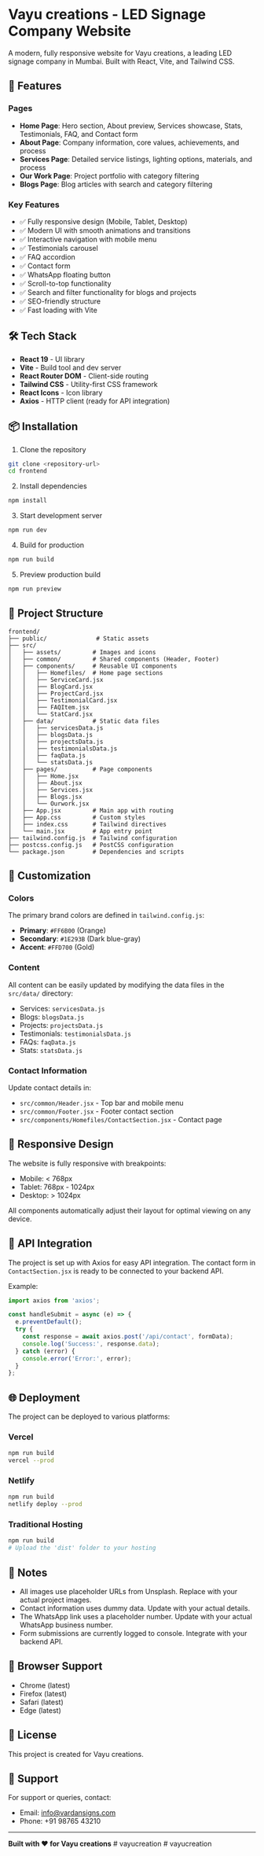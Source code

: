 # Vayu creations - LED Signage Company Website

A modern, fully responsive website for Vayu creations, a leading LED signage company in Mumbai. Built with React, Vite, and Tailwind CSS.

## 🚀 Features

### Pages
- **Home Page**: Hero section, About preview, Services showcase, Stats, Testimonials, FAQ, and Contact form
- **About Page**: Company information, core values, achievements, and process
- **Services Page**: Detailed service listings, lighting options, materials, and process
- **Our Work Page**: Project portfolio with category filtering
- **Blogs Page**: Blog articles with search and category filtering

### Key Features
- ✅ Fully responsive design (Mobile, Tablet, Desktop)
- ✅ Modern UI with smooth animations and transitions
- ✅ Interactive navigation with mobile menu
- ✅ Testimonials carousel
- ✅ FAQ accordion
- ✅ Contact form
- ✅ WhatsApp floating button
- ✅ Scroll-to-top functionality
- ✅ Search and filter functionality for blogs and projects
- ✅ SEO-friendly structure
- ✅ Fast loading with Vite

## 🛠️ Tech Stack

- **React 19** - UI library
- **Vite** - Build tool and dev server
- **React Router DOM** - Client-side routing
- **Tailwind CSS** - Utility-first CSS framework
- **React Icons** - Icon library
- **Axios** - HTTP client (ready for API integration)

## 📦 Installation

1. Clone the repository
```bash
git clone <repository-url>
cd frontend
```

2. Install dependencies
```bash
npm install
```

3. Start development server
```bash
npm run dev
```

4. Build for production
```bash
npm run build
```

5. Preview production build
```bash
npm run preview
```

## 📁 Project Structure

```
frontend/
├── public/              # Static assets
├── src/
│   ├── assets/         # Images and icons
│   ├── common/         # Shared components (Header, Footer)
│   ├── components/     # Reusable UI components
│   │   ├── Homefiles/  # Home page sections
│   │   ├── ServiceCard.jsx
│   │   ├── BlogCard.jsx
│   │   ├── ProjectCard.jsx
│   │   ├── TestimonialCard.jsx
│   │   ├── FAQItem.jsx
│   │   └── StatCard.jsx
│   ├── data/           # Static data files
│   │   ├── servicesData.js
│   │   ├── blogsData.js
│   │   ├── projectsData.js
│   │   ├── testimonialsData.js
│   │   ├── faqData.js
│   │   └── statsData.js
│   ├── pages/          # Page components
│   │   ├── Home.jsx
│   │   ├── About.jsx
│   │   ├── Services.jsx
│   │   ├── Blogs.jsx
│   │   └── Ourwork.jsx
│   ├── App.jsx         # Main app with routing
│   ├── App.css         # Custom styles
│   ├── index.css       # Tailwind directives
│   └── main.jsx        # App entry point
├── tailwind.config.js  # Tailwind configuration
├── postcss.config.js   # PostCSS configuration
└── package.json        # Dependencies and scripts
```

## 🎨 Customization

### Colors
The primary brand colors are defined in `tailwind.config.js`:
- **Primary**: `#FF6B00` (Orange)
- **Secondary**: `#1E293B` (Dark blue-gray)
- **Accent**: `#FFD700` (Gold)

### Content
All content can be easily updated by modifying the data files in the `src/data/` directory:
- Services: `servicesData.js`
- Blogs: `blogsData.js`
- Projects: `projectsData.js`
- Testimonials: `testimonialsData.js`
- FAQs: `faqData.js`
- Stats: `statsData.js`

### Contact Information
Update contact details in:
- `src/common/Header.jsx` - Top bar and mobile menu
- `src/common/Footer.jsx` - Footer contact section
- `src/components/Homefiles/ContactSection.jsx` - Contact page

## 📱 Responsive Design

The website is fully responsive with breakpoints:
- Mobile: < 768px
- Tablet: 768px - 1024px
- Desktop: > 1024px

All components automatically adjust their layout for optimal viewing on any device.

## 🔗 API Integration

The project is set up with Axios for easy API integration. The contact form in `ContactSection.jsx` is ready to be connected to your backend API.

Example:
```javascript
import axios from 'axios';

const handleSubmit = async (e) => {
  e.preventDefault();
  try {
    const response = await axios.post('/api/contact', formData);
    console.log('Success:', response.data);
  } catch (error) {
    console.error('Error:', error);
  }
};
```

## 🌐 Deployment

The project can be deployed to various platforms:

### Vercel
```bash
npm run build
vercel --prod
```

### Netlify
```bash
npm run build
netlify deploy --prod
```

### Traditional Hosting
```bash
npm run build
# Upload the 'dist' folder to your hosting
```

## 📝 Notes

- All images use placeholder URLs from Unsplash. Replace with your actual project images.
- Contact information uses dummy data. Update with your actual details.
- The WhatsApp link uses a placeholder number. Update with your actual WhatsApp business number.
- Form submissions are currently logged to console. Integrate with your backend API.

## 🔧 Browser Support

- Chrome (latest)
- Firefox (latest)
- Safari (latest)
- Edge (latest)

## 📄 License

This project is created for Vayu creations.

## 👥 Support

For support or queries, contact:
- Email: info@vardansigns.com
- Phone: +91 98765 43210

---

**Built with ❤️ for Vayu creations**
#   v a y u c r e a t i o n  
 #   v a y u c r e a t i o n  
 